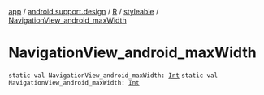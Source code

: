 [app](../../../index.md) / [android.support.design](../../index.md) / [R](../index.md) / [styleable](index.md) / [NavigationView_android_maxWidth](.)

# NavigationView_android_maxWidth

`static val NavigationView_android_maxWidth: `[`Int`](https://kotlinlang.org/api/latest/jvm/stdlib/kotlin/-int/index.html)
`static val NavigationView_android_maxWidth: `[`Int`](https://kotlinlang.org/api/latest/jvm/stdlib/kotlin/-int/index.html)